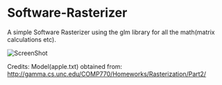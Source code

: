 Software-Rasterizer
===================

A simple Software Rasterizer using the glm library for all the math(matrix calculations etc).

![ScreenShot](rasterizer.PNG)

Credits:
Model(apple.txt) obtained from: http://gamma.cs.unc.edu/COMP770/Homeworks/Rasterization/Part2/